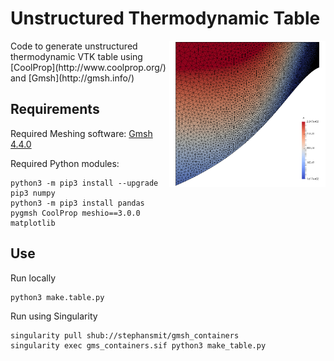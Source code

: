 
# Unstructured Thermodynamic Table
<img align="right" width="250" src="https://github.com/stephansmit/SU2UnstructuredTable/blob/master/table.png">
Code to generate unstructured thermodynamic VTK table using [CoolProp](http://www.coolprop.org/) and [Gmsh](http://gmsh.info/) 

## Requirements
Required Meshing software:
[Gmsh 4.4.0](http://gmsh.info/#Download)

Required Python modules:
```
python3 -m pip3 install --upgrade pip3 numpy
python3 -m pip3 install pandas pygmsh CoolProp meshio==3.0.0 matplotlib
```

## Use
Run locally
~~~
python3 make.table.py
~~~

Run using Singularity
~~~~
singularity pull shub://stephansmit/gmsh_containers
singularity exec gms_containers.sif python3 make_table.py
~~~~



